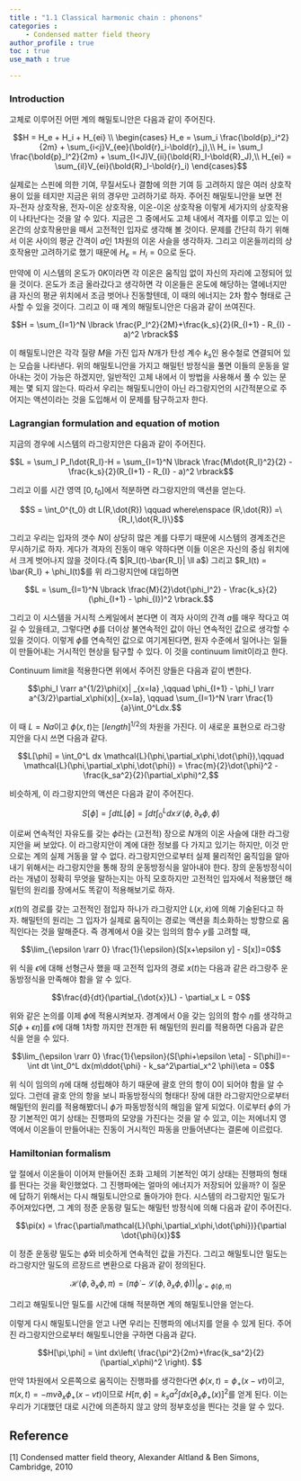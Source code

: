 ```yaml
---
title : "1.1 Classical harmonic chain : phonons"
categories :
    - Condensed matter field theory
author_profile : true
toc : true
use_math : true

---
```


### Introduction
고체로 이루어진 어떤 계의 해밀토니안은 다음과 같이 주어진다.

$$H = H_e + H_i + H_{ei} \\ \begin{cases} H_e = \sum_i \frac{\bold{p}_i^2}{2m} + \sum_{i<j}V_{ee}(\bold{r}_i-\bold{r}_j),\\ H_ i= \sum_I \frac{\bold{p}_I^2}{2m} + \sum_{I<J}V_{ii}(\bold{R}_I-\bold{R}_J),\\ H_{ei} = \sum_{iI}V_{ei}(\bold{R}_I-\bold{r}_i) \end{cases}$$

실제로는 스핀에 의한 기여, 무질서도나 결함에 의한 기여 등 고려하지 않은 여러 상호작용이 있을 테지만 지금은 위의 경우만 고려하기로 하자. 주어진 해밀토니안을 보면 전자-전자 상호작용, 전자-이온 상호작용, 이온-이온 상호작용 이렇게 세가지의 상호작용이 나타난다는 것을 알 수 있다. 지금은 그 중에서도 고체 내에서 격자를 이루고 있는 이온간의 상호작용만을 떼서 고전적인 입자로 생각해 볼 것이다. 문제를 간단히 하기 위해서 이온 사이의 평균 간격이 $a$인 1차원의 이온 사슬을 생각하자. 그리고 이온들끼리의 상호작용만 고려하기로 했기 때문에 $H_e = H_i = 0$으로 둔다. 

만약에 이 시스템의 온도가 $0K$이라면 각 이온은 움직임 없이 자신의 자리에 고정되어 있을 것이다. 온도가 조금 올라갔다고 생각하면 각 이온들은 온도에 해당하는 열에너지만큼 자신의 평균 위치에서 조금 벗어나 진동할텐데, 이 때의 에너지는 2차 함수 형태로 근사할 수 있을 것이다. 그리고 이 때 계의 해밀토니안은 다음과 같이 쓰여진다.

$$H = \sum_{I=1}^N \lbrack \frac{P_I^2}{2M}+\frac{k_s}{2}(R_{I+1} - R_{I} - a)^2 \rbrack$$

이 해밀토니안은 각각 질량 $M$을 가진 입자 $N$개가 탄성 계수 $k_s$인 용수철로 연결되어 있는 모습을 나타낸다. 위의 해밀토니안을 가지고 해밀턴 방정식을 풀면 이들의 운동을 알아내는 것이 가능은 하겠지만, 일반적인 고체 내에서 이 방법을 사용해서 풀 수 있는 문제는 몇 되지 않는다. 따라서 우리는 해밀토니안이 아닌 라그랑지언의 시간적분으로 주어지는 액션이라는 것을 도입해서 이 문제를 탐구하고자 한다.

### Lagrangian formulation and equation of motion

지금의 경우에 시스템의 라그랑지안은 다음과 같이 주어진다.

$$L = \sum_I P_I\dot{R_I}-H = \sum_{I=1}^N \lbrack \frac{M\dot{R_I}^2}{2} - \frac{k_s}{2}(R_{I+1} - R_{I} - a)^2 \rbrack$$

그리고 이를 시간 영역 $[0,t_0]$에서 적분하면 라그랑지안의 액션을 얻는다.

$$S = \int_0^{t_0} dt L(R,\dot{R}) \qquad where\enspace (R,\dot{R}) =\{R_I,\dot{R_I}\}$$

그리고 우리는 입자의 갯수 $N$이 상당히 많은 계를 다루기 때문에 시스템의 경계조건은 무시하기로 하자. 게다가 격자의 진동이 매우 약하다면 이들 이온은 자신의 중심 위치에서 크게 벗어나지 않을 것이다.(즉 $|R_I(t)-\bar{R_I}| \ll a$) 그리고 $R_I(t) = \bar{R_I} + \phi_I(t)$를 위 라그랑지안에 대입하면

$$L = \sum_{I=1}^N \lbrack \frac{M}{2}\dot{\phi_I^2} - \frac{k_s}{2}(\phi_{I+1} - \phi_{I})^2 \rbrack.$$

그리고 이 시스템을 거시적 스케일에서 본다면 이 격자 사이의 간격 $a$를 매우 작다고 여길 수 있을테고, 그렇다면 $\phi$를 더이상 불연속적인 값이 아닌 연속적인 값으로 생각할 수 있을 것이다. 이렇게 $\phi$를 연속적인 값으로 여기게된다면, 원자 수준에서 일어나는 일들이 만들어내는 거시적인 현상을 탐구할 수 있다. 이 것을 continuum limit이라고 한다.

Continuum limit을 적용한다면 위에서 주어진 양들은 다음과 같이 변한다.

$$\phi_I \rarr a^{1/2}\phi(x)| _{x=Ia} ,\qquad \phi_{I+1} - \phi_I \rarr a^{3/2}\partial_x\phi(x)|_{x=Ia}, \qquad \sum_{I=1}^N \rarr \frac{1}{a}\int_0^Ldx.$$

이 때 $L = Na$이고 $\phi(x,t)$는 $[length]^{1/2}$의 차원을 가진다. 이 새로운 표현으로 라그랑지안을 다시 쓰면 다음과 같다.

$$L[\phi] = \int_0^L dx \mathcal{L}(\phi,\partial_x\phi,\dot{\phi}),\qquad \mathcal{L}(\phi,\partial_x\phi,\dot{\phi}) = \frac{m}{2}\dot{\phi}^2 - \frac{k_sa^2}{2}(\partial_x\phi)^2,$$

비슷하게, 이 라그랑지안의 액션은 다음과 같이 주어진다.

$$S[\phi] = \int dt L[\phi] = \int dt \int_0^L dx \mathcal{L}(\phi,\partial_x\phi,\dot{\phi})$$

이로써 연속적인 자유도를 갖는 $\phi$라는 (고전적) 장으로 $N$개의 이온 사슬에 대한 라그랑지안을 써 보았다. 이 라그랑지안이 계에 대한 정보를 다 가지고 있기는 하지만, 이것 만으로는 계의 실제 거동을 알 수 없다. 라그랑지안으로부터 실제 물리적인 움직임을 알아내기 위해서는 라그랑지안을 통해 장의 운동방정식을 알아내야 한다. 장의 운동방정식이라는 개념이 정확히 무엇을 말하는지는 아직 모호하지만 고전적인 입자에서 적용했던 해밀턴의 원리를 장에서도 똑같이 적용해보기로 하자.

$x(t)$의 경로를 갖는 고전적인 점입자 하나가 라그랑지안 $L(x,\dot{x})$에 의해 기술된다고 하자. 해밀턴의 원리는 그 입자가 실제로 움직이는 경로는 액션을 최소화하는 방향으로 움직인다는 것을 말해준다. 즉 경계에서 $0$을 갖는 임의의 함수 $y$를 고려할 때,

$$\lim_{\epsilon \rarr 0} \frac{1}{\epsilon}(S[x+\epsilon y] - S[x])=0$$

위 식을 $\epsilon$에 대해 선형근사 했을 때 고전적 입자의 경로 $x(t)$는 다음과 같은 라그랑주 운동방정식을 만족해야 함을 알 수 있다.

$$\frac{d}{dt}(\partial_{\dot{x}}L) - \partial_x L = 0$$

위와 같은 논의를 이제 $\phi$에 적용시켜보자. 경계에서 $0$을 갖는 임의의 함수 $\eta$를 생각하고 $S[\phi+\epsilon \eta]$를 $\epsilon$에 대해 1차항 까지만 전개한 뒤 해밀턴의 원리를 적용하면 다음과 같은 식을 얻을 수 있다.

$$\lim_{\epsilon \rarr 0} \frac{1}{\epsilon}(S[\phi+\epsilon \eta] - S[\phi])=-\int dt \int_0^L dx(m\ddot{\phi} - k_sa^2\partial_x^2 \phi)\eta = 0$$

위 식이 임의의 $\eta$에 대해 성립해야 하기 때문에 괄호 안의 항이 0이 되어야 함을 알 수 있다. 그런데 괄호 안의 항을 보니 파동방정식의 형태다! 장에 대한 라그랑지안으로부터 해밀턴의 원리를 적용해봤더니 $\phi$가 파동방정식의 해임을 알게 되었다. 이로부터 $\phi$의 가장 기본적인 여기 상태는 진행파의 모양을 가진다는 것을 알 수 있고, 이는 저에너지 영역에서 이온들이 만들어내는 진동이 거시적인 파동을 만들어낸다는 결론에 이르렀다.

### Hamiltonian formalism

앞 절에서 이온들이 이어져 만들어진 조화 고체의 기본적인 여기 상태는 진행파의  형태를 띈다는 것을 확인했었다. 그 진행파에는 얼마의 에너지가 저장되어 있을까? 이 질문에 답하기 위해서는 다시 해밀토니안으로 돌아가야 한다. 시스템의 라그랑지안 밀도가 주어져있다면, 그 계의 정준 운동량 밀도는 해밀턴 방정식에 의해 다음과 같이 주어진다.

$$\pi(x) = \frac{\partial\mathcal{L}(\phi,\partial_x\phi,\dot{\phi})}{\partial \dot{\phi}(x)}$$

이 정준 운동량 밀도는 $\phi$와 비슷하게 연속적인 값을 가진다. 그리고 해밀토니안 밀도는 라그랑지안 밀도의 르장드르 변환으로 다음과 같이 정의된다.

$$\mathcal{H}(\phi,\partial_x\phi,\pi)= \left( \pi\dot{\phi} - \mathcal{L}(\phi,\partial_x\phi,\dot{\phi})\right)|_{\dot{\phi}=\dot{\phi}(\phi,\pi)}$$

그리고 해밀토니안 밀도를 시간에 대해 적분하면 계의 해밀토니안을 얻는다.

이렇게 다시 해밀토니안을 얻고 나면 우리는 진행파의 에너지를 얻을 수 있게 된다. 주어진 라그랑지안으로부터 해밀토니안을 구하면 다음과 같다.

$$H[\pi,\phi] = \int dx\left( \frac{\pi^2}{2m}+\frac{k_sa^2}{2}(\partial_x\phi)^2 \right). $$

만약 1차원에서 오른쪽으로 움직이는 진행파를 생각한다면 $\phi(x,t) = \phi_+(x-vt)$이고, $\pi(x,t)= -mv\partial_x\phi_+(x-vt)$이므로 $H[\pi,\phi] = k_sa^2 \int dx[\partial_x\phi_+(x)]^2$를 얻게 된다. 이는 우리가 기대했던 대로 시간에 의존하지 않고 양의 정부호성을 띈다는 것을 알 수 있다.

## Reference

[1] Condensed matter field theory, Alexander Altland & Ben Simons, Cambridge, 2010